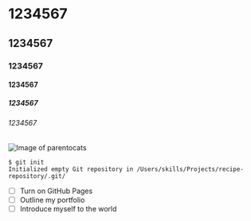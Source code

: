 # 1234567
## 1234567
### 1234567
#### 1234567
##### 1234567
###### 1234567
![Image of parentocats](https://octodex.github.com/images/parentocats.png)
```
$ git init
Initialized empty Git repository in /Users/skills/Projects/recipe-repository/.git/
```
- [ ] Turn on GitHub Pages
- [ ] Outline my portfolio
- [ ] Introduce myself to the world
